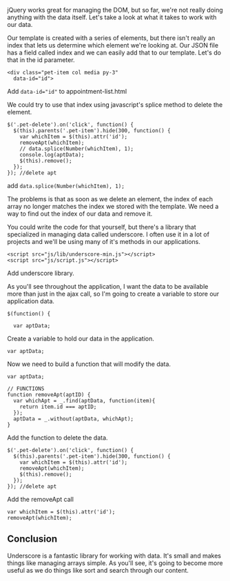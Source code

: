 jQuery works great for managing the DOM, but so far, we're not really doing anything with the data itself. Let's take a look at what it takes to work with our data.


Our template is created with a series of elements, but there isn't really an index that lets us determine which element we're looking at. Our JSON file has a field called index and we can easily add that to our template. Let's do that in the id parameter.

```
<div class="pet-item col media py-3"
  data-id="id">
```

Add `data-id="id"` to appointment-list.html

We could try to use that index using javascript's splice method to delete the element.

```
$('.pet-delete').on('click', function() {
  $(this).parents('.pet-item').hide(300, function() {
    var whichItem = $(this).attr('id');
    removeApt(whichItem);
    // data.splice(Number(whichItem), 1);
    console.log(aptData);            
    $(this).remove();
  });
}); //delete apt
```
add `data.splice(Number(whichItem), 1);`

The problems is that as soon as we delete an element, the index of each array no longer matches the index we stored with the template. We need a way to find out the index of our data and remove it.

You could write the code for that yourself, but there's a library that specialized in managing data called underscore. I often use it in a lot of projects and we'll be using many of it's methods in our applications.

```
<script src="js/lib/underscore-min.js"></script>
<script src="js/script.js"></script>
```

Add underscore library.

As you'll see throughout the application, I want the data to be available more than just in the ajax call, so I'm going to create a variable to store our application data.

```
$(function() {

  var aptData;

```

Create a variable to hold our data in the application.

`var aptData;`

Now we need to build a function that will modify the data.

```
var aptData;

// FUNCTIONS
function removeApt(aptID) {
  var whichApt = _.find(aptData, function(item){
    return item.id === aptID;
  });
  aptData = _.without(aptData, whichApt);
}
```

Add the function to delete the data.

```
$('.pet-delete').on('click', function() {
  $(this).parents('.pet-item').hide(300, function() {
    var whichItem = $(this).attr('id');
    removeApt(whichItem);
    $(this).remove();
  });
}); //delete apt
```

Add the removeApt call
```
var whichItem = $(this).attr('id');
removeApt(whichItem);
```

## Conclusion
Underscore is a fantastic library for working with data. It's small and makes things like managing arrays simple. As you'll see, it's going to become more useful as we do things like sort and search through our content.
